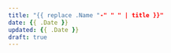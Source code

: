 ```yaml
---
title: "{{ replace .Name "-" " " | title }}"
date: {{ .Date }}
updated: {{ .Date }}
draft: true
---
```


